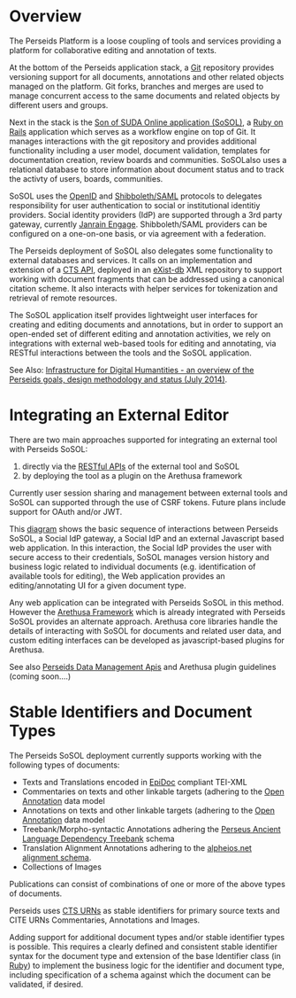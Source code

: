 # Overview

The Perseids Platform is a loose coupling of tools and services providing a platform for collaborative editing and annotation of texts.  

At the bottom of the Perseids application stack, a [Git](http://git-scm.com/) repository provides versioning support for all documents, annotations and other related objects managed on the platform.  Git forks, branches and merges are used to manage concurrent access to the same documents and related objects by different users and groups.

Next in the stack is the [Son of SUDA Online application (SoSOL)](https://github.com/sosol/sosol), a [Ruby on Rails](http://rubyonrails.org/) application which serves as a workflow engine on top of Git. It manages interactions with the git repository and provides additional functionality including a user model, document validation, templates for documentation creation, review boards and communities. SoSOLalso uses a relational database to store information about document status and to track the activty of users, boards, communities.

SoSOL uses the [OpenID](http://openid.net/) and [Shibboleth/SAML](https://shibboleth.net/) protocols to delegates responsibility for user authentication to social or institutional identitiy providers. Social identity providers (IdP) are supported through a 3rd party gateway, currently [Janrain Engage](http://janrain.com/).  Shibboleth/SAML providers can be configured on a one-on-one basis, or via agreement with a federation.

The Perseids deployment of SoSOL also delegates some functionality to external databases and services. It calls on an implementation and extension of a [CTS API](https://github.com/alpheios-project/cts-api), deployed in an [eXist-db](http://exist-db.org/) XML repository to support working with document fragments that can be addressed using a canonical citation scheme. It also interacts with helper services for tokenization and retrieval of remote resources. 

The SoSOL application itself provides lightweight user interfaces for creating and editing documents and annotations, but in order to support an open-ended set of different editing and annotation activities, we rely on integrations with external web-based tools for editing and annotating, via RESTful interactions between the tools and the SoSOL application.

See Also: [Infrastructure for Digital Humantities - an overview of the Perseids goals, design methodology and status (July 2014)](https://docs.google.com/presentation/d/1syZDt4CGXqBgvM7grJctldd0krgneTBFr7FaEO_e8YA/pub?start=false&loop=false&delayms=3000).

# Integrating an External Editor

There are two main approaches supported for integrating an external tool with Perseids SoSOL:

1. directly via the [RESTful APIs](http://en.wikipedia.org/wiki/Representational_state_transfer) of the external tool and SoSOL
2. by deploying the tool as a plugin on the Arethusa framework

Currently user session sharing and management between external tools and SoSOL can supported through the use of CSRF tokens.  Future plans include support for OAuth and/or JWT.

This [diagram](http://www.gliffy.com/go/publish/6058562) shows the basic sequence of interactions between Perseids SoSOL, a Social IdP gateway, a Social IdP and an external Javascript based web application. In this interaction, the Social IdP provides the user with secure access to their credentials, SoSOL manages version history and business logic related to individual documents (e.g. identification of available tools for editing), the Web application provides an editing/annotating UI for a given document type.

Any web application can be integrated with Perseids SoSOL in this method.  However the [Arethusa Framework](https://github.com/latin-language-toolkit/arethusa) which is already integrated with Perseids SoSOL provides an alternate approach. Arethusa core libraries handle the details of interacting with SoSOL for documents and related user data, and custom editing interfaces can be developed as javascript-based plugins for Arethusa.

See also [Perseids Data Management Apis](https://github.com/PerseusDL/perseids_docs/wiki/Data-management-module) and Arethusa plugin guidelines (coming soon....)

# Stable Identifiers and Document Types

The Perseids SoSOL deployment currently supports working with the following types of documents:

* Texts and Translations encoded in [EpiDoc](http://www.stoa.org/epidoc/gl/latest/) compliant TEI-XML
* Commentaries on texts and other linkable targets (adhering to the [Open Annotation](http://www.openannotation.org/spec/core/) data model
* Annotations on texts and other linkable targets (adhering to the [Open Annotation](http://www.openannotation.org/spec/core/) data model
* Treebank/Morpho-syntactic Annotations adhering the [Perseus Ancient Language Dependency Treebank](http://nlp.perseus.tufts.edu/syntax/treebank/) schema
* Translation Alignment Annotations adhering to the [alpheios.net](http://alpheios.net) [alignment schema](http://sourceforge.net/p/alpheios/code/HEAD/tree/xml_ctl_files/schemas/trunk/aligned-text.xsd).
* Collections of Images

Publications can consist of combinations of one or more of the above types of documents.

Perseids uses [CTS URNs](http://www.homermultitext.org/hmt-docs/specifications/ctsurn/) as stable identifiers for primary source texts and CITE URNs Commentaries, Annotations and Images.

Adding support for additional document types and/or stable identifier types is possible. This requires a clearly defined and consistent stable identifier syntax for the document type and extension of the base Identifier class (in [Ruby](http://rubyonrails.org/)) to implement the business logic for the identifier and document type, including specification of a schema against which the document can be validated, if desired. 






